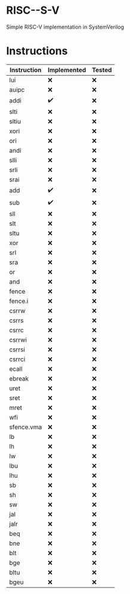 # RISC--S-V

Simple RISC-V implementation in SystemVerilog

# Instructions

| Instruction | Implemented | Tested |
| ----------- | ----------- | ------ |
| lui         | ❌          | ❌     |
| auipc       | ❌          | ❌     |
| addi        | ✔️          | ❌     |
| slti        | ❌          | ❌     |
| sltiu       | ❌          | ❌     |
| xori        | ❌          | ❌     |
| ori         | ❌          | ❌     |
| andi        | ❌          | ❌     |
| slli        | ❌          | ❌     |
| srli        | ❌          | ❌     |
| srai        | ❌          | ❌     |
| add         | ✔️          | ❌     |
| sub         | ✔️          | ❌     |
| sll         | ❌          | ❌     |
| slt         | ❌          | ❌     |
| sltu        | ❌          | ❌     |
| xor         | ❌          | ❌     |
| srl         | ❌          | ❌     |
| sra         | ❌          | ❌     |
| or          | ❌          | ❌     |
| and         | ❌          | ❌     |
| fence       | ❌          | ❌     |
| fence.i     | ❌          | ❌     |
| csrrw       | ❌          | ❌     |
| csrrs       | ❌          | ❌     |
| csrrc       | ❌          | ❌     |
| csrrwi      | ❌          | ❌     |
| csrrsi      | ❌          | ❌     |
| csrrci      | ❌          | ❌     |
| ecall       | ❌          | ❌     |
| ebreak      | ❌          | ❌     |
| uret        | ❌          | ❌     |
| sret        | ❌          | ❌     |
| mret        | ❌          | ❌     |
| wfi         | ❌          | ❌     |
| sfence.vma  | ❌          | ❌     |
| lb          | ❌          | ❌     |
| lh          | ❌          | ❌     |
| lw          | ❌          | ❌     |
| lbu         | ❌          | ❌     |
| lhu         | ❌          | ❌     |
| sb          | ❌          | ❌     |
| sh          | ❌          | ❌     |
| sw          | ❌          | ❌     |
| jal         | ❌          | ❌     |
| jalr        | ❌          | ❌     |
| beq         | ❌          | ❌     |
| bne         | ❌          | ❌     |
| blt         | ❌          | ❌     |
| bge         | ❌          | ❌     |
| bltu        | ❌          | ❌     |
| bgeu        | ❌          | ❌     |
